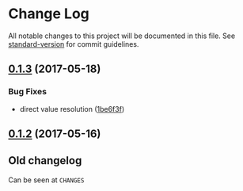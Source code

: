 # Change Log

All notable changes to this project will be documented in this file. See [standard-version](https://github.com/conventional-changelog/standard-version) for commit guidelines.

<a name="0.1.3"></a>
## [0.1.3](https://github.com/medikoo/dbjs-persistence/compare/v0.1.2...v0.1.3) (2017-05-18)


### Bug Fixes

* direct value resolution ([1be6f3f](https://github.com/medikoo/dbjs-persistence/commit/1be6f3f))



<a name="0.1.2"></a>
## [0.1.2](https://github.com/medikoo/dbjs-persistence/compare/v0.1.1...v0.1.2) (2017-05-16)


## Old changelog

Can be seen at `CHANGES`
